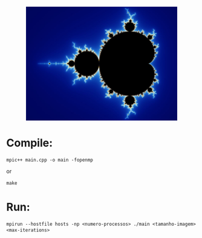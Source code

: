 <p align="center">
  <img src="/img/mandelbrot.png" width="400">
</p>

# Compile:
````
mpic++ main.cpp -o main -fopenmp
````

or

````
make
````

# Run:
````
mpirun --hostfile hosts -np <numero-processos> ./main <tamanho-imagem> <max-iterations>
````